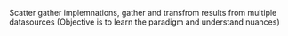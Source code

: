 Scatter gather implemnations, gather and transfrom results from multiple datasources
(Objective is to learn the paradigm and understand nuances)
